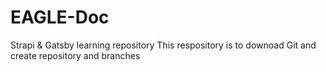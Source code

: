 # EAGLE-Doc
Strapi & Gatsby learning repository
This respository is to downoad Git and create repository and branches
